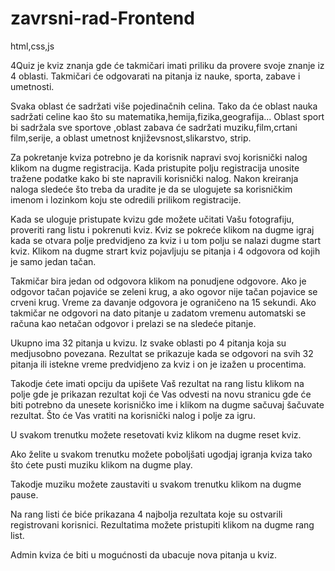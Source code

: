 # zavrsni-rad-Frontend
html,css,js

4Quiz je kviz znanja gde će takmičari imati priliku da provere svoje znanje iz 4 oblasti. 
Takmičari će odgovarati na pitanja iz nauke, sporta, zabave i umetnosti.

Svaka oblast će sadržati više pojedinačnih celina. Tako da će oblast nauka sadržati celine kao što su 
matematika,hemija,fizika,geografija... Oblast sport bi sadržala sve sportove ,oblast zabava će sadržati 
muziku,film,crtani film,serije, a oblast umetnost književsnost,slikarstvo, strip.

Za pokretanje kviza potrebno je da korisnik napravi svoj korisnički nalog klikom na dugme registracija. 
Kada pristupite polju registracija unosite tražene podatke kako bi ste napravili korisnički nalog.
Nakon kreiranja naloga sledeće što treba da uradite je da se ulogujete 
sa korisničkim imenom i lozinkom koju ste odredili prilikom registracije.

Kada se uloguje pristupate kvizu gde možete učitati Vašu fotografiju, proveriti rang listu i pokrenuti kviz. 
Kviz se pokreće klikom na dugme igraj kada se otvara polje predvidjeno za kviz 
i u tom polju se nalazi dugme start kviz. 
Klikom na dugme strart kviz pojavljuju se pitanja i 4 odgovora od kojih je samo jedan tačan.

Takmičar bira jedan od odgovora klikom na ponudjene odgovore. 
Ako je odgovor tačan pojaviće se zeleni krug, a ako ogovor nije tačan pojavice se crveni krug. 
Vreme za davanje odgovora je ograničeno na 15 sekundi. 
Ako takmičar ne odgovori na dato pitanje u zadatom vremenu automatski se računa 
kao netačan odgovor i prelazi se na sledeće pitanje.

Ukupno ima 32 pitanja u kvizu. Iz svake oblasti po 4 pitanja koja su medjusobno povezana. 
Rezultat se prikazuje kada se odgovori na svih 32 pitanja ili istekne vreme predvidjeno za kviz 
i on je izažen u procentima.

Takodje ćete imati opciju da upišete Vaš rezultat na rang listu klikom na polje gde je prikazan rezultat 
koji će Vas odvesti na novu stranicu gde će biti potrebno da unesete korisničko ime 
i klikom na dugme sačuvaj šačuvate rezultat. 
Što će Vas vratiti na korisnički nalog i polje za igru.

U svakom trenutku možete resetovati kviz klikom na dugme reset kviz.

Ako želite u svakom trenutku možete poboljšati ugodjaj igranja kviza 
tako što ćete pusti muziku klikom na dugme play. 

Takodje muziku možete zaustaviti u svakom trenutku klikom na dugme pause.



Na rang listi će biće prikazana 4 najbolja rezultata koje su ostvarili registrovani korisnici. 
Rezultatima možete pristupiti klikom na dugme rang list.



Admin kviza će biti u mogućnosti da ubacuje nova pitanja u kviz.
